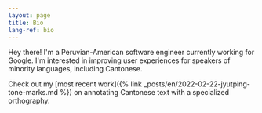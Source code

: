 ```yaml
---
layout: page
title: Bio
lang-ref: bio
---
```


Hey there! I'm a Peruvian-American software engineer currently working for Google. I'm interested in improving user experiences for speakers of minority languages, including Cantonese.

Check out my [most recent work]({% link _posts/en/2022-02-22-jyutping-tone-marks.md %}) on annotating Cantonese text with a specialized orthography.
